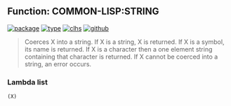 ## Function: COMMON-LISP:STRING
[![package](https://img.shields.io/badge/Package-COMMON--LISP-5f9ea0.svg?style=social&colorA=999999)](../) [![type](https://img.shields.io/badge/Type-Function-5f9ea0.svg?style=social&colorA=999999)](../#function) [![clhs](https://img.shields.io/badge/CLHS-STRING-5f9ea0.svg?style=social&colorA=999999)](http://www.lispworks.com/documentation/HyperSpec/Body/a_string.htm) [![github](https://img.shields.io/badge/GitHub-View_the_source-5f9ea0.svg?style=social&colorA=999999&logo=github)](https://github.com/sbcl/sbcl/blob/master/src/code/string.lisp/) 

> Coerces X into a string. If X is a string, X is returned. If X is a
> symbol, its name is returned. If X is a character then a one element
> string containing that character is returned. If X cannot be coerced
> into a string, an error occurs.

### Lambda list
```
(X)
```
